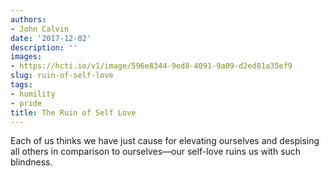 ```yaml
---
authors:
- John Calvin
date: '2017-12-02'
description: ''
images:
- https://hcti.io/v1/image/596e8344-9ed8-4091-9a09-d2ed81a35ef9
slug: ruin-of-self-love
tags:
- humility
- pride
title: The Ruin of Self Love
---
```


Each of us thinks we have just cause for elevating ourselves and despising all others in comparison to ourselves—our self-love ruins us with such blindness.
